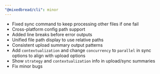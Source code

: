 ```yaml
---
"@mixedbread/cli": minor
---
```


- Fixed sync command to keep processing other files if one fail
- Cross-platform config path support
- Added line breaks before error outputs
- Unified file path display to use relative paths
- Consistent upload summary output patterns
- Add `contextualization` and change `concurrency` to `parallel` in sync options to align with upload options
- Show `strategy` and `contextualization` info in upload/sync summaries
- Fix minor bugs
